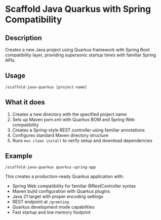 # Scaffold Java Quarkus with Spring Compatibility

## Description

Creates a new Java project using Quarkus framework with Spring Boot compatibility layer, providing supersonic startup times with familiar Spring APIs.

## Usage

```
/scaffold-java-quarkus [project-name]
```

## What it does

1. Creates a new directory with the specified project name
2. Sets up Maven pom.xml with Quarkus BOM and Spring Web compatibility
3. Creates a Spring-style REST controller using familiar annotations
4. Configures standard Maven directory structure
5. Runs `mvn clean install` to verify setup and download dependencies

## Example

```
/scaffold-java-quarkus quarkus-spring-app
```

This creates a production-ready Quarkus application with:

- Spring Web compatibility for familiar @RestController syntax
- Maven build configuration with Quarkus plugins
- Java 21 target with proper encoding settings
- REST endpoint at `/greeting`
- Quarkus development mode capabilities
- Fast startup and low memory footprint
